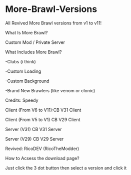 # More-Brawl-Versions
All Revived More Brawl versions from v1 to v11!

What Is More Brawl?

Custom Mod / Private Server

What Includes More Brawl?

-Clubs (i think)

-Custom Loading

-Custom Background

-Brand New Brawlers (like venom or clonic)

Credits: Speedy

Client (From V6 to V11):CB V31 Client

Client (From V5 to V1) CB V29 Client

Server (V31) CB V31 Server

Server (V29) CB V29 Server

Revived: RicoDEV (RicoTheModder)

How to Acsess the download page?

Just click the 3 dot button then select a version and click it
